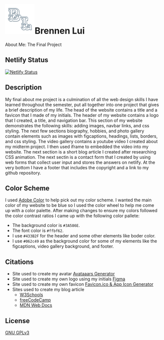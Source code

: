 # ![](img/favicon-96x96.png)Brennen Lui 

About Me: The Final Project 

## Netlify Status

[![Netlify Status](https://api.netlify.com/api/v1/badges/6806039e-13c5-419a-bb5b-2b82aa7ed6e2/deploy-status)](https://app.netlify.com/sites/about-me-brennenlui/deploys)

## Description
My final about me project is a culmination of all the web design skills I have learned throughout the semester, put all together into one project that gives a brief description of my life. The head of the website contains a title and a favicon that I made of my initials. The header of my website contains a logo that I created, a title, and navigation bar. This section of my website demonstrates the following skills: adding images, navbar links, and css styling. The next few sections biography, hobbies, and photo gallery contain elements such as images with figcaptions, headings, lists, borders, and css styling. The video gallery contains a youtube video I created about my midterm project. I then used iframe to embedded the video into my website. The next section is a short blog article I created after researching CSS animation. The next sectin is a contact form that I created by using web forms that collect user input and stores the answers on netlify. At the very bottom I have a footer that includes the copyright and a link to my github repository.


## Color Scheme
I used [Adobe Color](https://color.adobe.com/create/color-wheel) to help pick out my color scheme. I wanted the main color of my website to be blue so I used the color wheel to help me come up with a color palette. After making changes to ensure my colors followed the color contrast ratios I came up with the following color pallete:

* The background color is `#3A586E`.
* The font color is `#ffbf62`.
* I use `#433B2F` for the header and some other elements like boder color.
* I use `#062c49` as the background color for some of my elements like the figcaptions, video gallery background, and footer.


## Citations
* Site used to create my avatar [Avataaars Generator](https://getavataaars.com/)
* Site used to create my own logo using my initials [Figma](https://www.figma.com/)
* Site used to create my own favicon [Favicon.ico & App Icon Generator](https://www.favicon-generator.org/)
* Sites used to create my blog article
    * [W3Schools](https://www.w3schools.com/css/css3_animations.asp)
    * [freeCodeCamp](https://www.freecodecamp.org/news/css-transition-vs-css-animation-handbook/#heading-what-is-the-css-animation-name-property)
    * [MDN Web Docs](https://developer.mozilla.org/en-US/docs/Web/CSS/CSS_animations/Using_CSS_animations)
## License

[GNU GPLv3](Liscense)
